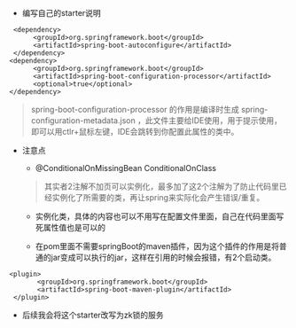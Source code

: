 * 编写自己的starter说明

```
 <dependency>
      <groupId>org.springframework.boot</groupId>
      <artifactId>spring-boot-autoconfigure</artifactId>
 </dependency>
<dependency>
      <groupId>org.springframework.boot</groupId>
      <artifactId>spring-boot-configuration-processor</artifactId>
      <optional>true</optional>
</dependency>   
 ```
 
 >spring-boot-configuration-processor 的作用是编译时生成 spring-configuration-metadata.json ，此文件主要给IDE使用，用于提示使用，即可以用ctlr+鼠标左键，IDE会跳转到你配置此属性的类中。
 
 * 注意点
 
     * @ConditionalOnMissingBean ConditionalOnClass
     
     > 其实者2注解不加页可以实例化，最多加了这2个注解为了防止代码里已经实例化了所需要的类，再让spring来实际化会产生错误/重复。
     
     * 实例化类，具体的内容也可以不用写在配置文件里面，自己在代码里面写死属性值也是可以的
     
     * 在pom里面不需要springBoot的maven插件，因为这个插件的作用是将普通的jar变成可以执行的jar，这样在引用的时候会报错，有2个启动类。
     
 ```
 <plugin>
        <groupId>org.springframework.boot</groupId>
        <artifactId>spring-boot-maven-plugin</artifactId>
  </plugin>
 ```
 
 * 后续我会将这个starter改写为zk锁的服务